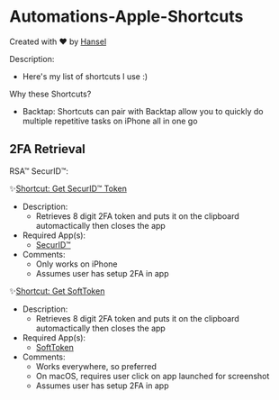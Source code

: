 # Automations-Apple-Shortcuts

Created with ❤️ by [Hansel](hansel.run)

Description:
- Here's my list of shortcuts I use :)

Why these Shortcuts?
- Backtap: Shortcuts can pair with Backtap allow you to quickly do multiple repetitive tasks on iPhone all in one go

## 2FA Retrieval

RSA™ SecurID™:

✨[Shortcut: Get SecurID™ Token](https://www.icloud.com/shortcuts/8a8df52d0e934ee4bd6a30270dca4579)
- Description:
  - Retrieves 8 digit 2FA token and puts it on the clipboard automactically then closes the app
- Required App(s):
  - [SecurID™](https://apps.apple.com/us/app/securid/id318038618)
- Comments:
  - Only works on iPhone
  - Assumes user has setup 2FA in app


✨[Shortcut: Get SoftToken](https://www.icloud.com/shortcuts/c1e21a55fcf84f6fa87aa8604ba4b9c1)
- Description:
  - Retrieves 8 digit 2FA token and puts it on the clipboard automactically then closes the app
- Required App(s): 
  - [SoftToken](https://apps.apple.com/us/app/softtoken/id1556128361)
- Comments:
  - Works everywhere, so preferred
  - On macOS, requires user click on app launched for screenshot
  - Assumes user has setup 2FA in app
